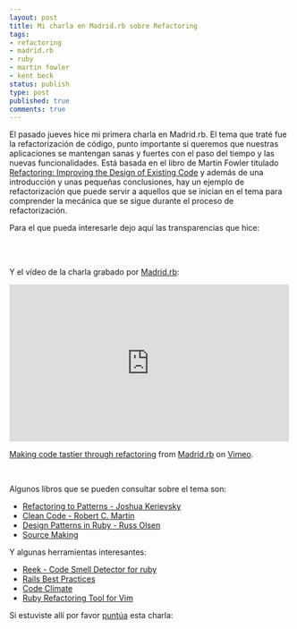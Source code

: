 ```yaml
---
layout: post
title: Mi charla en Madrid.rb sobre Refactoring
tags:
- refactoring
- madrid.rb
- ruby
- martin fowler
- kent beck
status: publish
type: post
published: true
comments: true
---
```



El pasado jueves hice mi primera charla en Madrid.rb. El tema que traté fue la refactorización de código, punto importante si queremos que nuestras aplicaciones se mantengan sanas y fuertes con el paso del tiempo y las nuevas funcionalidades. Está basada en el libro de Martin Fowler titulado [Refactoring: Improving the Design of Existing Code](http://www.amazon.com/Refactoring-Improving-Design-Existing-Code/dp/0201485672) y además de una introducción y unas pequeñas conclusiones, hay un ejemplo de refactorización que puede servir a aquellos que se inician en el tema para comprender la mecánica que se sigue durante el proceso de refactorización.

Para el que pueda interesarle dejo aquí las transparencias que hice:
<br/>
<script async class="speakerdeck-embed" data-id="508a5734a820520002026ed8" data-ratio="1.3333333333333333" src="//speakerdeck.com/assets/embed.js"></script>
<br/>
<br/>

Y el vídeo de la charla grabado por [Madrid.rb](https://madridrb.jottit.com/):

<iframe src="http://player.vimeo.com/video/52987852?badge=0" width="500" height="281" frameborder="0" webkitAllowFullScreen mozallowfullscreen allowFullScreen></iframe> <p><a href="http://vimeo.com/52987852">Making code tastier through refactoring</a> from <a href="http://vimeo.com/madridrb">Madrid.rb</a> on <a href="http://vimeo.com">Vimeo</a>.</p>
<br/>

Algunos libros que se pueden consultar sobre el tema son:

* [Refactoring to Patterns - Joshua Kerievsky](http://www.amazon.com/Refactoring-Patterns-Joshua-Kerievsky/dp/0321213351/ref=sr_1_1?s=books&ie=UTF8&qid=1351456510&sr=1-1&keywords=Refactoring+to+Patterns+-+Joshua+Kerievsky)
* [Clean Code - Robert C. Martin](http://www.amazon.com/Clean-Code-Handbook-Software-Craftsmanship/dp/0132350882/ref=sr_1_1?s=books&ie=UTF8&qid=1351456587&sr=1-1&keywords=Clean+Code+-+Robert+C.+Martin)
* [Design Patterns in Ruby - Russ Olsen](http://www.amazon.com/Design-Patterns-Ruby-Russ-Olsen/dp/0321490452/ref=sr_1_1?s=books&ie=UTF8&qid=1351456646&sr=1-1&keywords=Design+Patterns+in+Ruby+-+Russ+Olsen)
* [Source Making](http://sourcemaking.com/refactoring)


Y algunas herramientas interesantes:

* [Reek - Code Smell Detector for ruby](https://github.com/troessner/reek)
* [Rails Best Practices](http://rails-bestpractices.com)
* [Code Climate](http://codeclimate.com)
* [Ruby Refactoring Tool for Vim](https://github.com/ecomba/vim-ruby-refactoring)

Si estuviste allí por favor [puntúa](http://speakerrate.com/talks/17991-making-tastier-code-through-refactoring) esta charla:
<br/>
<script src="http://speakerrate.com/talks/17991/widget.js" id="speakerrate-widget-17991"></script>
